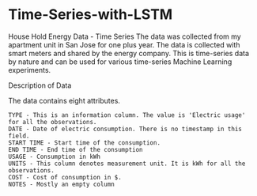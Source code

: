 # Time-Series-with-LSTM
House Hold Energy Data - Time Series 
The data was collected from my apartment unit in San Jose for one plus year. The data is collected with smart meters and shared by the energy company. This is time-series data by nature and can be used for various time-series Machine Learning experiments.

Description of Data

The data contains eight attributes.

    TYPE - This is an information column. The value is 'Electric usage' for all the observations.
    DATE - Date of electric consumption. There is no timestamp in this field.
    START TIME - Start time of the consumption.
    END TIME - End time of the consumption
    USAGE - Consumption in kWh
    UNITS - This column denotes measurement unit. It is kWh for all the observations.
    COST - Cost of consumption in $.
    NOTES - Mostly an empty column

